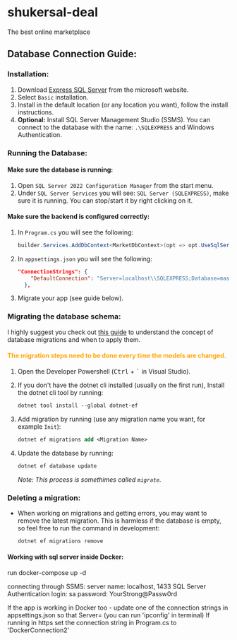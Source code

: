 # shukersal-deal

The best online marketplace

## Database Connection Guide:

### Installation:

1. Download [Express SQL Server](https://go.microsoft.com/fwlink/p/?linkid=2216019&clcid=0x409&culture=en-us&country=us) from the microsoft website.
2. Select `Basic` installation.
3. Install in the default location (or any location you want), follow the install instructions.
4. **Optional:** Install SQL Server Management Studio (SSMS). You can connect to the database with the name: `.\SQLEXPRESS` and Windows Authentication.

### Running the Database:

#### Make sure the database is running:

1. Open `SQL Server 2022 Configuration Manager` from the start menu.
2. Under `SQL Server Services` you will see: `SQL Server (SQLEXPRESS)`, make sure it is running. You can stop/start it by right clicking on it.

#### Make sure the backend is configured correctly:

1. In `Program.cs` you will see the following:

   ```cs
   builder.Services.AddDbContext<MarketDbContext>(opt => opt.UseSqlServer(builder.Configuration.GetConnectionString("DefaultConnection")));
   ```

2. In `appsettings.json` you will see the following:

   ```json
   "ConnectionStrings": {
       "DefaultConnection": "Server=localhost\\SQLEXPRESS;Database=master;Trusted_Connection=True;TrustServerCertificate=True"
     },
   ```

3. Migrate your app (see guide below).

### **Migrating the database schema:**

I highly suggest you check out [this guide](https://learn.microsoft.com/en-us/ef/core/managing-schemas/migrations) to understand the concept of database migrations and when to apply them.

#### **<span style="color: orange;">The migration steps need to be done every time the models are changed.</span>**

1. Open the Developer Powershell (<kbd>Ctrl</kbd> + <kbd>`</kbd> in Visual Studio).
2. If you don't have the dotnet cli installed (usually on the first run), Install the dotnet cli tool by running:

   ```ps
   dotnet tool install --global dotnet-ef
   ```

3. Add migration by running (use any migration name you want, for example `Init`):

   ```ps
   dotnet ef migrations add <Migration Name>
   ```

4. Update the database by running:
   ```ps
   dotnet ef database update
   ```
   _Note: This process is somethimes called `migrate`._

### Deleting a migration:

- When working on migrations and getting errors, you may want to remove the latest migration. This is harmless if the database is empty, so feel free to run the command in development:

  ```ps
  dotnet ef migrations remove
  ```
#### Working with sql server inside Docker:
run docker-compose up -d

connecting through SSMS:
server name: localhost, 1433
SQL Server Authentication
login: sa
password: YourStrong@Passw0rd

If the app is working in Docker too - update one of the connection strings in appsettings.json so that Server=<your machine ip> (you can run 'ipconfig' in terminal)
If running in https set the connection string in Program.cs to 'DockerConnection2'
